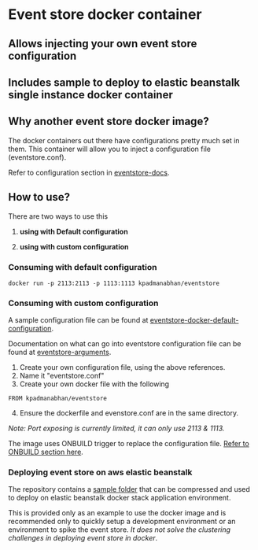 # Event store docker container

## Allows injecting your own event store configuration

## Includes sample to deploy to elastic beanstalk single instance docker container

## Why another event store docker image?
The docker containers out there have configurations pretty much set in them. This container will allow you to inject a configuration file (eventstore.conf).

Refer to configuration section in [eventstore-docs](http://docs.geteventstore.com/server/3.2.0/installing-from-debian-repositories/).

## How to use?

There are two ways to use this

1. **using with Default configuration**

2. **using with custom configuration**


### Consuming with default configuration

``docker run -p 2113:2113 -p 1113:1113 kpadmanabhan/eventstore``

### Consuming with custom configuration

A sample configuration file can be found at [eventstore-docker-default-configuration](https://github.com/humblelistener/eventstore/blob/master/latest/eventstore.conf).

Documentation on what can go into eventstore configuration file can be found at [eventstore-arguments](http://docs.geteventstore.com/server/3.2.0/command-line-arguments/).

1. Create your own configuration file, using the above references.
2. Name it "eventstore.conf"
3. Create your own docker file with the following
```
FROM kpadmanabhan/eventstore
```
4. Ensure the dockerfile and evenstore.conf are in the same directory.

*Note: Port exposing is currently limited, it can only use 2113 & 1113.*


The image uses ONBUILD trigger to replace the configuration file.
[Refer to ONBUILD section here](https://docs.docker.com/reference/builder/).

### Deploying event store on aws elastic beanstalk
The repository contains a [sample folder](https://github.com/humblelistener/eventstore/tree/master/elastic-beanstalk-deploy-sample) that can be compressed and used to deploy on elastic beanstalk docker stack application environment.

This is provided only as an example to use the docker image and is recommended only to quickly setup a development environment or an environment to spike the event store. _It does not solve the clustering challenges in deploying event store in docker_.
